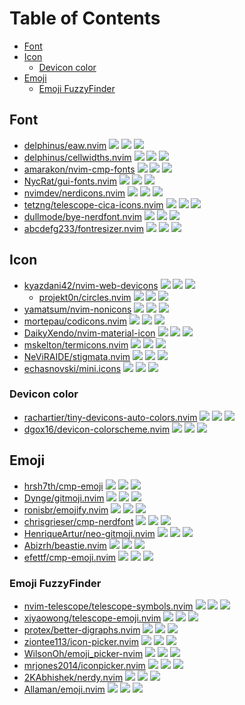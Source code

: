# Table of Contents

<!-- toc -->

- [Font](#font)
- [Icon](#icon)
  * [Devicon color](#devicon-color)
- [Emoji](#emoji)
  * [Emoji FuzzyFinder](#emoji-fuzzyfinder)

<!-- tocstop -->

## Font

- [delphinus/eaw.nvim](https://github.com/delphinus/eaw.nvim) ![](https://img.shields.io/github/stars/delphinus/eaw.nvim) ![](https://img.shields.io/github/last-commit/delphinus/eaw.nvim) ![](https://img.shields.io/github/commit-activity/y/delphinus/eaw.nvim)
- [delphinus/cellwidths.nvim](https://github.com/delphinus/cellwidths.nvim) ![](https://img.shields.io/github/stars/delphinus/cellwidths.nvim) ![](https://img.shields.io/github/last-commit/delphinus/cellwidths.nvim) ![](https://img.shields.io/github/commit-activity/y/delphinus/cellwidths.nvim)
- [amarakon/nvim-cmp-fonts](https://github.com/amarakon/nvim-cmp-fonts) ![](https://img.shields.io/github/stars/amarakon/nvim-cmp-fonts) ![](https://img.shields.io/github/last-commit/amarakon/nvim-cmp-fonts) ![](https://img.shields.io/github/commit-activity/y/amarakon/nvim-cmp-fonts)
- [NycRat/gui-fonts.nvim](https://github.com/NycRat/gui-fonts.nvim) ![](https://img.shields.io/github/stars/NycRat/gui-fonts.nvim) ![](https://img.shields.io/github/last-commit/NycRat/gui-fonts.nvim) ![](https://img.shields.io/github/commit-activity/y/NycRat/gui-fonts.nvim)
- [nvimdev/nerdicons.nvim](https://github.com/nvimdev/nerdicons.nvim) ![](https://img.shields.io/github/stars/nvimdev/nerdicons.nvim) ![](https://img.shields.io/github/last-commit/nvimdev/nerdicons.nvim) ![](https://img.shields.io/github/commit-activity/y/nvimdev/nerdicons.nvim)
- [tetzng/telescope-cica-icons.nvim](https://github.com/tetzng/telescope-cica-icons.nvim) ![](https://img.shields.io/github/stars/tetzng/telescope-cica-icons.nvim) ![](https://img.shields.io/github/last-commit/tetzng/telescope-cica-icons.nvim) ![](https://img.shields.io/github/commit-activity/y/tetzng/telescope-cica-icons.nvim)
- [dullmode/bye-nerdfont.nvim](https://github.com/dullmode/bye-nerdfont.nvim) ![](https://img.shields.io/github/stars/dullmode/bye-nerdfont.nvim) ![](https://img.shields.io/github/last-commit/dullmode/bye-nerdfont.nvim) ![](https://img.shields.io/github/commit-activity/y/dullmode/bye-nerdfont.nvim)
- [abcdefg233/fontresizer.nvim](https://github.com/abcdefg233/fontresizer.nvim) ![](https://img.shields.io/github/stars/abcdefg233/fontresizer.nvim) ![](https://img.shields.io/github/last-commit/abcdefg233/fontresizer.nvim) ![](https://img.shields.io/github/commit-activity/y/abcdefg233/fontresizer.nvim)

## Icon

- [kyazdani42/nvim-web-devicons](https://github.com/kyazdani42/nvim-web-devicons) ![](https://img.shields.io/github/stars/kyazdani42/nvim-web-devicons) ![](https://img.shields.io/github/last-commit/kyazdani42/nvim-web-devicons) ![](https://img.shields.io/github/commit-activity/y/kyazdani42/nvim-web-devicons)
  - [projekt0n/circles.nvim](https://github.com/projekt0n/circles.nvim) ![](https://img.shields.io/github/stars/projekt0n/circles.nvim) ![](https://img.shields.io/github/last-commit/projekt0n/circles.nvim) ![](https://img.shields.io/github/commit-activity/y/projekt0n/circles.nvim)
- [yamatsum/nvim-nonicons](https://github.com/yamatsum/nvim-nonicons) ![](https://img.shields.io/github/stars/yamatsum/nvim-nonicons) ![](https://img.shields.io/github/last-commit/yamatsum/nvim-nonicons) ![](https://img.shields.io/github/commit-activity/y/yamatsum/nvim-nonicons)
- [mortepau/codicons.nvim](https://github.com/mortepau/codicons.nvim) ![](https://img.shields.io/github/stars/mortepau/codicons.nvim) ![](https://img.shields.io/github/last-commit/mortepau/codicons.nvim) ![](https://img.shields.io/github/commit-activity/y/mortepau/codicons.nvim)
- [DaikyXendo/nvim-material-icon](https://github.com/DaikyXendo/nvim-material-icon) ![](https://img.shields.io/github/stars/DaikyXendo/nvim-material-icon) ![](https://img.shields.io/github/last-commit/DaikyXendo/nvim-material-icon) ![](https://img.shields.io/github/commit-activity/y/DaikyXendo/nvim-material-icon)
- [mskelton/termicons.nvim](https://github.com/mskelton/termicons.nvim) ![](https://img.shields.io/github/stars/mskelton/termicons.nvim) ![](https://img.shields.io/github/last-commit/mskelton/termicons.nvim) ![](https://img.shields.io/github/commit-activity/y/mskelton/termicons.nvim)
- [NeViRAIDE/stigmata.nvim](https://github.com/NeViRAIDE/stigmata.nvim) ![](https://img.shields.io/github/stars/NeViRAIDE/stigmata.nvim) ![](https://img.shields.io/github/last-commit/NeViRAIDE/stigmata.nvim) ![](https://img.shields.io/github/commit-activity/y/NeViRAIDE/stigmata.nvim)
- [echasnovski/mini.icons](https://github.com/echasnovski/mini.icons) ![](https://img.shields.io/github/stars/echasnovski/mini.icons) ![](https://img.shields.io/github/last-commit/echasnovski/mini.icons) ![](https://img.shields.io/github/commit-activity/y/echasnovski/mini.icons)

### Devicon color

- [rachartier/tiny-devicons-auto-colors.nvim](https://github.com/rachartier/tiny-devicons-auto-colors.nvim) ![](https://img.shields.io/github/stars/rachartier/tiny-devicons-auto-colors.nvim) ![](https://img.shields.io/github/last-commit/rachartier/tiny-devicons-auto-colors.nvim) ![](https://img.shields.io/github/commit-activity/y/rachartier/tiny-devicons-auto-colors.nvim)
- [dgox16/devicon-colorscheme.nvim](https://github.com/dgox16/devicon-colorscheme.nvim) ![](https://img.shields.io/github/stars/dgox16/devicon-colorscheme.nvim) ![](https://img.shields.io/github/last-commit/dgox16/devicon-colorscheme.nvim) ![](https://img.shields.io/github/commit-activity/y/dgox16/devicon-colorscheme.nvim)

## Emoji

- [hrsh7th/cmp-emoji](https://github.com/hrsh7th/cmp-emoji) ![](https://img.shields.io/github/stars/hrsh7th/cmp-emoji) ![](https://img.shields.io/github/last-commit/hrsh7th/cmp-emoji) ![](https://img.shields.io/github/commit-activity/y/hrsh7th/cmp-emoji)
- [Dynge/gitmoji.nvim](https://github.com/Dynge/gitmoji.nvim) ![](https://img.shields.io/github/stars/Dynge/gitmoji.nvim) ![](https://img.shields.io/github/last-commit/Dynge/gitmoji.nvim) ![](https://img.shields.io/github/commit-activity/y/Dynge/gitmoji.nvim)
- [ronisbr/emojify.nvim](https://github.com/ronisbr/emojify.nvim) ![](https://img.shields.io/github/stars/ronisbr/emojify.nvim) ![](https://img.shields.io/github/last-commit/ronisbr/emojify.nvim) ![](https://img.shields.io/github/commit-activity/y/ronisbr/emojify.nvim)
- [chrisgrieser/cmp-nerdfont](https://github.com/chrisgrieser/cmp-nerdfont) ![](https://img.shields.io/github/stars/chrisgrieser/cmp-nerdfont) ![](https://img.shields.io/github/last-commit/chrisgrieser/cmp-nerdfont) ![](https://img.shields.io/github/commit-activity/y/chrisgrieser/cmp-nerdfont)
- [HenriqueArtur/neo-gitmoji.nvim](https://github.com/HenriqueArtur/neo-gitmoji.nvim) ![](https://img.shields.io/github/stars/HenriqueArtur/neo-gitmoji.nvim) ![](https://img.shields.io/github/last-commit/HenriqueArtur/neo-gitmoji.nvim) ![](https://img.shields.io/github/commit-activity/y/HenriqueArtur/neo-gitmoji.nvim)
- [Abizrh/beastie.nvim](https://github.com/Abizrh/beastie.nvim) ![](https://img.shields.io/github/stars/Abizrh/beastie.nvim) ![](https://img.shields.io/github/last-commit/Abizrh/beastie.nvim) ![](https://img.shields.io/github/commit-activity/y/Abizrh/beastie.nvim)
- [efettf/cmp-emoji.nvim](https://github.com/efettf/cmp-emoji.nvim) ![](https://img.shields.io/github/stars/efettf/cmp-emoji.nvim) ![](https://img.shields.io/github/last-commit/efettf/cmp-emoji.nvim) ![](https://img.shields.io/github/commit-activity/y/efettf/cmp-emoji.nvim)

### Emoji FuzzyFinder

- [nvim-telescope/telescope-symbols.nvim](https://github.com/nvim-telescope/telescope-symbols.nvim) ![](https://img.shields.io/github/stars/nvim-telescope/telescope-symbols.nvim) ![](https://img.shields.io/github/last-commit/nvim-telescope/telescope-symbols.nvim) ![](https://img.shields.io/github/commit-activity/y/nvim-telescope/telescope-symbols.nvim)
- [xiyaowong/telescope-emoji.nvim](https://github.com/xiyaowong/telescope-emoji.nvim) ![](https://img.shields.io/github/stars/xiyaowong/telescope-emoji.nvim) ![](https://img.shields.io/github/last-commit/xiyaowong/telescope-emoji.nvim) ![](https://img.shields.io/github/commit-activity/y/xiyaowong/telescope-emoji.nvim)
- [protex/better-digraphs.nvim](https://github.com/protex/better-digraphs.nvim) ![](https://img.shields.io/github/stars/protex/better-digraphs.nvim) ![](https://img.shields.io/github/last-commit/protex/better-digraphs.nvim) ![](https://img.shields.io/github/commit-activity/y/protex/better-digraphs.nvim)
- [ziontee113/icon-picker.nvim](https://github.com/ziontee113/icon-picker.nvim) ![](https://img.shields.io/github/stars/ziontee113/icon-picker.nvim) ![](https://img.shields.io/github/last-commit/ziontee113/icon-picker.nvim) ![](https://img.shields.io/github/commit-activity/y/ziontee113/icon-picker.nvim)
- [WilsonOh/emoji_picker-nvim](https://github.com/WilsonOh/emoji_picker-nvim) ![](https://img.shields.io/github/stars/WilsonOh/emoji_picker-nvim) ![](https://img.shields.io/github/last-commit/WilsonOh/emoji_picker-nvim) ![](https://img.shields.io/github/commit-activity/y/WilsonOh/emoji_picker-nvim)
- [mrjones2014/iconpicker.nvim](https://github.com/mrjones2014/iconpicker.nvim) ![](https://img.shields.io/github/stars/mrjones2014/iconpicker.nvim) ![](https://img.shields.io/github/last-commit/mrjones2014/iconpicker.nvim) ![](https://img.shields.io/github/commit-activity/y/mrjones2014/iconpicker.nvim)
- [2KAbhishek/nerdy.nvim](https://github.com/2KAbhishek/nerdy.nvim) ![](https://img.shields.io/github/stars/2KAbhishek/nerdy.nvim) ![](https://img.shields.io/github/last-commit/2KAbhishek/nerdy.nvim) ![](https://img.shields.io/github/commit-activity/y/2KAbhishek/nerdy.nvim)
- [Allaman/emoji.nvim](https://github.com/Allaman/emoji.nvim) ![](https://img.shields.io/github/stars/Allaman/emoji.nvim) ![](https://img.shields.io/github/last-commit/Allaman/emoji.nvim) ![](https://img.shields.io/github/commit-activity/y/Allaman/emoji.nvim)
